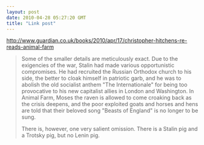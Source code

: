 ```yaml
---
layout: post
date: 2010-04-28 05:27:20 GMT
title: "Link post"
---
```

<http://www.guardian.co.uk/books/2010/apr/17/christopher-hitchens-re-reads-animal-farm>

> Some of the smaller details are meticulously exact. Due to the exigencies of the war, Stalin had made various opportunistic compromises. He had recruited the Russian Orthodox church to his side, the better to cloak himself in patriotic garb, and he was to abolish the old socialist anthem "The Internationale" for being too provocative to his new capitalist allies in London and Washington. In Animal Farm, Moses the raven is allowed to come croaking back as the crisis deepens, and the poor exploited goats and horses and hens are told that their beloved song "Beasts of England" is no longer to be sung.
>
> There is, however, one very salient omission. There is a Stalin pig and a Trotsky pig, but no Lenin pig.